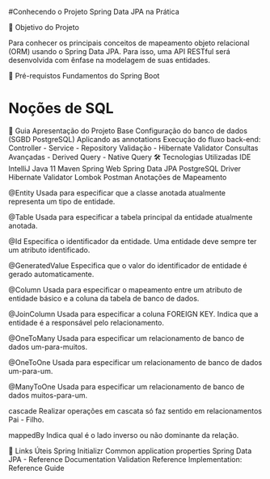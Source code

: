 #Conhecendo o Projeto Spring Data JPA na Prática


🎯 Objetivo do Projeto

Para conhecer os principais conceitos de mapeamento objeto relacional (ORM) usando o Spring Data JPA. Para isso, uma API RESTful será desenvolvida com ênfase na modelagem de suas entidades.


🛑 Pré-requistos
 Fundamentos do Spring Boot
 

# Noções de SQL

🚦 Guia
Apresentação do Projeto Base
Configuração do banco de dados (SGBD PostgreSQL)
Aplicando as annotations
Execução do fluxo back-end: Controller - Service - Repository
Validação - Hibernate Validator
Consultas Avançadas - Derived Query - Native Query
🛠 Tecnologias Utilizadas
IDE IntelliJ
Java 11
Maven
Spring Web
Spring Data JPA
PostgreSQL Driver
Hibernate Validator
Lombok
Postman
Anotações de Mapeamento


@Entity Usada para especificar que a classe anotada atualmente representa um tipo de entidade.

@Table Usada para especificar a tabela principal da entidade atualmente anotada.

@Id Especifica o identificador da entidade. Uma entidade deve sempre ter um atributo identificado.

@GeneratedValue Especifica que o valor do identificador de entidade é gerado automaticamente.

@Column Usada para especificar o mapeamento entre um atributo de entidade básico e a coluna da tabela de banco de dados.

@JoinColumn Usada para especificar a coluna FOREIGN KEY. Indica que a entidade é a responsável pelo relacionamento.

@OneToMany Usada para especificar um relacionamento de banco de dados um-para-muitos.

@OneToOne Usada para especificar um relacionamento de banco de dados um-para-um.

@ManyToOne Usada para especificar um relacionamento de banco de dados muitos-para-um.

cascade Realizar operações em cascata só faz sentido em relacionamentos Pai - Filho.

mappedBy Indica qual é o lado inverso ou não dominante da relação.

🔗 Links Úteis
Spring Initializr
Common application properties
Spring Data JPA - Reference Documentation
Validation Reference Implementation: Reference Guide
